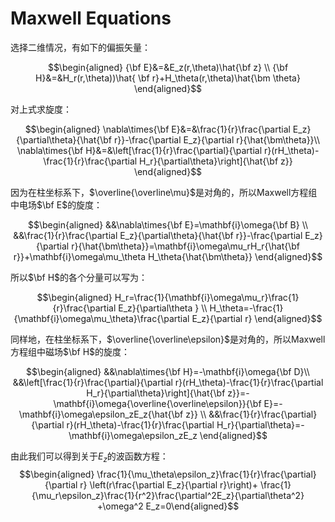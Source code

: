 Maxwell Equations
========


选择二维情况，有如下的偏振矢量：

$$\begin{aligned}
    {\bf E}&=&E_z(r,\theta)\hat{\bf z} \\
    {\bf H}&=&H_r(r,\theta))\hat{ \bf r}+H_\theta(r,\theta)\hat{\bm
      \theta}
  \end{aligned}$$

对上式求旋度：

$$\begin{aligned}
    \nabla\times{\bf E}&=&\frac{1}{r}\frac{\partial E_z}{\partial\theta}{\hat{\bf r}}-\frac{\partial E_z}{\partial r}{\hat{\bm\theta}}\\
    \nabla\times{\bf H}&=&\left[\frac{1}{r}\frac{\partial}{\partial
        r}(rH_\theta)-\frac{1}{r}\frac{\partial
        H_r}{\partial\theta}\right]{\hat{\bf z}}
  \end{aligned}$$

因为在柱坐标系下，$\overline{\overline\mu}$是对角的，所以Maxwell方程组中电场$\bf E$的旋度：

$$\begin{aligned}
    &&\nabla\times{\bf E}=\mathbf{i}\omega{\bf B} \\
    &&\frac{1}{r}\frac{\partial E_z}{\partial\theta}{\hat{\bf
        r}}-\frac{\partial E_z}{\partial
      r}{\hat{\bm\theta}}=\mathbf{i}\omega\mu_rH_r{\hat{\bf r}}+\mathbf{i}\omega\mu_\theta
    H_\theta{\hat{\bm\theta}}
  \end{aligned}$$

所以$\bf H$的各个分量可以写为：

$$\begin{aligned}
    H_r=\frac{1}{\mathbf{i}\omega\mu_r}\frac{1}{r}\frac{\partial
      E_z}{\partial\theta } \\
    H_\theta=-\frac{1}{\mathbf{i}\omega\mu_\theta}\frac{\partial E_z}{\partial r}
  \end{aligned}$$

同样地，在柱坐标系下，$\overline{\overline\epsilon}$是对角的，所以Maxwell方程组中磁场$\bf H$的旋度：

$$\begin{aligned}
    &&\nabla\times{\bf H}=-\mathbf{i}\omega{\bf D}\\
    &&\left[\frac{1}{r}\frac{\partial}{\partial
        r}(rH_\theta)-\frac{1}{r}\frac{\partial
        H_r}{\partial\theta}\right]{\hat{\bf
        z}}=-\mathbf{i}\omega{\overline{\overline\epsilon}}{\bf
      E}=-\mathbf{i}\omega\epsilon_zE_z{\hat{\bf z}} \\
    &&\frac{1}{r}\frac{\partial}{\partial
      r}(rH_\theta)-\frac{1}{r}\frac{\partial
      H_r}{\partial\theta}=-\mathbf{i}\omega\epsilon_zE_z
  \end{aligned}$$

由此我们可以得到关于$E_z$的波函数方程： $$\begin{aligned}
  \frac{1}{\mu_\theta\epsilon_z}\frac{1}{r}\frac{\partial}{\partial r}
  \left(r\frac{\partial E_z}{\partial r}\right)+
  \frac{1}{\mu_r\epsilon_z}\frac{1}{r^2}\frac{\partial^2E_z}{\partial\theta^2}
  +\omega^2 E_z=0\end{aligned}$$

